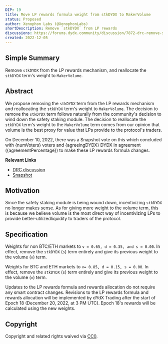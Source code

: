 ```yaml
---
DIP: 19
title: Move LP rewards formula weight from stkDYDX to MakerVolume
status: Proposed
author: Xenophon Labs (@XenophonLabs)
shortDescription: Remove `stkDYDX` from LP rewards
discussions: https://forums.dydx.community/discussion/7872-drc-remove-stkdydx-from-lp-rewards-formulas
created: 2022-12-05
---
```


## Simple Summary

Remove `stkDYDX` from the LP rewards mechanism, and reallocate the `stkDYDX` term's weight to `MakerVolume`.

## Abstract

We propose removing the `stkDYDX` term from the LP rewards mechanism and reallocating the `stkDYDX` term's weight to `MakerVolume`. The decision to remove the `stkDYDX` term follows naturally from the community's decision to wind down the safety staking module. The decision to reallocate the `stkDYDX` term's weight to the `MakerVolume` term comes from our opinion that volume is the best proxy for value that LPs provide to the protocol's traders.

On December 10, 2022, there was a Snapshot vote on this which concluded with {numVoters} voters and {agreeingDYDX} DYDX in agreement ({agreementPercentage}) to make these LP rewards formula changes.

**Relevant Links**
* [DRC discussion](https://forums.dydx.community/discussion/7872-drc-remove-stkdydx-from-lp-rewards-formulas)
* [Snapshot](https://snapshot.org/#/dydxgov.eth/proposal/0xa81ef2ab284b27338fcb96da592d2b1900fc121eccc445e52597c9208491afa1)

## Motivation
Since the safety staking module is being wound down, incentivizing `stkDYDX` no longer makes sense. As for giving more weight to the volume term, this is because we believe volume is the most direct way of incentivizing LPs to provide better-utilizedliquidity to traders of the protocol.


## Specification

Weights for non BTC/ETH markets to `v = 0.65, d = 0.35, and s = 0.00`. In effect, remove the `stkDYDX` (`s`) term entirely and give its previous weight to the volume (`v`) term.

Weights for BTC and ETH markets to `v= 0.85, d = 0.15, s = 0.00`. In effect, remove the `stkDYDX` (`s`) term entirely and give its previous weight to the volume (`v`) term.

Updates to the LP rewards formula and rewards allocation do not require any smart contract changes. Revisions to the LP rewards formula and rewards allocation will be implemented by dYdX Trading after the start of Epoch 18 (December 20, 2022, at 3 PM UTC). Epoch 18's rewards will be calculated using the new weights.


## Copyright

Copyright and related rights waived via [CC0](https://creativecommons.org/publicdomain/zero/1.0/).